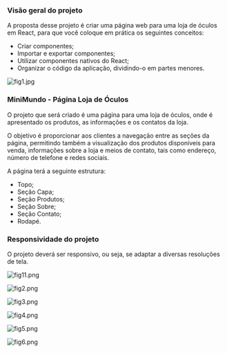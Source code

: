 ### **Visão geral do projeto**

A proposta desse projeto é criar uma página web para uma loja de óculos em React, para que você coloque em prática os seguintes conceitos:

- Criar componentes;
- Importar e exportar componentes;
- Utilizar componentes nativos do React;
- Organizar o código da aplicação, dividindo-o em partes menores.

![fig1.jpg](https://prod-files-secure.s3.us-west-2.amazonaws.com/4c025fe1-0047-45b5-a1dd-be0246ec1023/dcbaae9a-3256-4d6c-a82c-25360c4d064c/fig1.jpg)

### **MiniMundo - Página Loja de Óculos**

O projeto que será criado é uma página para uma loja de óculos, onde é apresentado os produtos, as informações e os contatos da loja.

O objetivo é proporcionar aos clientes a navegação entre as seções da página, permitindo também a visualização dos produtos disponíveis para venda, informações sobre a loja e meios de contato, tais como endereço, número de telefone e redes sociais.

A página terá a seguinte estrutura:

- Topo;
- Seção Capa;
- Seção Produtos;
- Seção Sobre;
- Seção Contato;
- Rodapé.

### Responsividade do projeto

O projeto deverá ser responsivo, ou seja, se adaptar a diversas resoluções de tela.

![fig11.png](https://prod-files-secure.s3.us-west-2.amazonaws.com/4c025fe1-0047-45b5-a1dd-be0246ec1023/7a491412-6f99-4efc-a1ca-f53cfe0f93a9/fig11.png)

![fig2.png](https://prod-files-secure.s3.us-west-2.amazonaws.com/4c025fe1-0047-45b5-a1dd-be0246ec1023/f8099067-7c95-42dd-9a74-71c95a72ce51/fig2.png)

![fig3.png](https://prod-files-secure.s3.us-west-2.amazonaws.com/4c025fe1-0047-45b5-a1dd-be0246ec1023/cfab737d-7b5d-4b67-8c52-944add7b1c07/fig3.png)

![fig4.png](https://prod-files-secure.s3.us-west-2.amazonaws.com/4c025fe1-0047-45b5-a1dd-be0246ec1023/6e915a36-852d-48ee-8c1c-df394eefbd95/fig4.png)

![fig5.png](https://prod-files-secure.s3.us-west-2.amazonaws.com/4c025fe1-0047-45b5-a1dd-be0246ec1023/966fc694-15c2-4738-b8ce-ad60681d3d32/fig5.png)

![fig6.png](https://prod-files-secure.s3.us-west-2.amazonaws.com/4c025fe1-0047-45b5-a1dd-be0246ec1023/06fe9ae9-35e7-479c-8960-c67599ee0db0/fig6.png)
